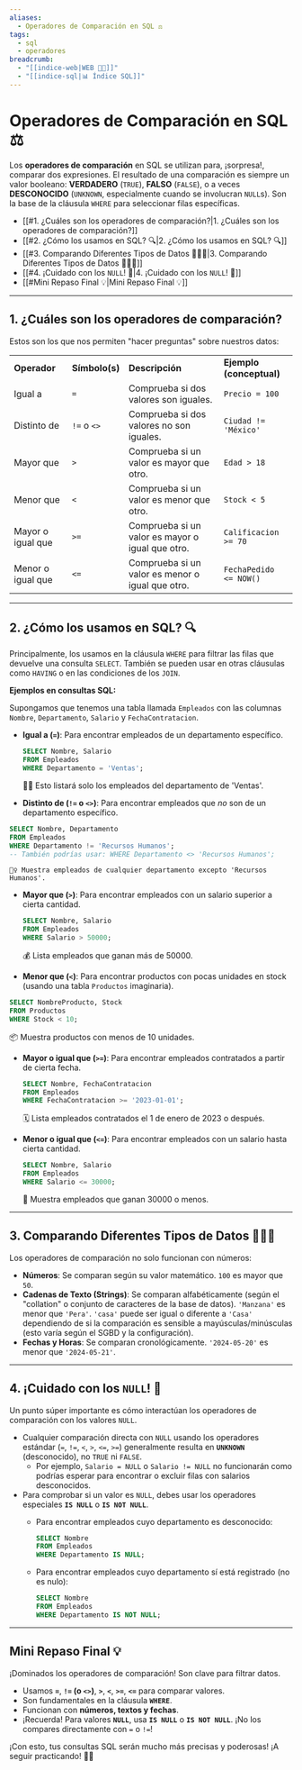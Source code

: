 ```yaml
---
aliases:
  - Operadores de Comparación en SQL ⚖️
tags:
  - sql
  - operadores
breadcrumb:
  - "[[indice-web|WEB 🔗📝]]"
  - "[[indice-sql|📊 Índice SQL]]"
---
```

# Operadores de Comparación en SQL ⚖️

Los **operadores de comparación** en SQL se utilizan para, ¡sorpresa!, comparar dos expresiones. El resultado de una comparación es siempre un valor booleano: **VERDADERO** (`TRUE`), **FALSO** (`FALSE`), o a veces **DESCONOCIDO** (`UNKNOWN`, especialmente cuando se involucran `NULL`s). Son la base de la cláusula `WHERE` para seleccionar filas específicas.
- [[#1. ¿Cuáles son los operadores de comparación?|1. ¿Cuáles son los operadores de comparación?]]
- [[#2. ¿Cómo los usamos en SQL? 🔍|2. ¿Cómo los usamos en SQL? 🔍]]
- [[#3. Comparando Diferentes Tipos de Datos 🔢🔤📅|3. Comparando Diferentes Tipos de Datos 🔢🔤📅]]
- [[#4. ¡Cuidado con los `NULL`! 🤔|4. ¡Cuidado con los `NULL`! 🤔]]
- [[#Mini Repaso Final 💡|Mini Repaso Final 💡]]


---

## 1. ¿Cuáles son los operadores de comparación?

Estos son los que nos permiten "hacer preguntas" sobre nuestros datos:

|   |   |   |   |
|---|---|---|---|
|**Operador**|**Símbolo(s)**|**Descripción**|**Ejemplo (conceptual)**|
|Igual a|`=`|Comprueba si dos valores son iguales.|`Precio = 100`|
|Distinto de|`!=` o `<>`|Comprueba si dos valores no son iguales.|`Ciudad != 'México'`|
|Mayor que|`>`|Comprueba si un valor es mayor que otro.|`Edad > 18`|
|Menor que|`<`|Comprueba si un valor es menor que otro.|`Stock < 5`|
|Mayor o igual que|`>=`|Comprueba si un valor es mayor o igual que otro.|`Calificacion >= 70`|
|Menor o igual que|`<=`|Comprueba si un valor es menor o igual que otro.|`FechaPedido <= NOW()`|

---

## 2. ¿Cómo los usamos en SQL? 🔍

Principalmente, los usamos en la cláusula `WHERE` para filtrar las filas que devuelve una consulta `SELECT`. También se pueden usar en otras cláusulas como `HAVING` o en las condiciones de los `JOIN`.

**Ejemplos en consultas SQL:**

Supongamos que tenemos una tabla llamada `Empleados` con las columnas `Nombre`, `Departamento`, `Salario` y `FechaContratacion`.

- **Igual a (`=`)**: Para encontrar empleados de un departamento específico.
    ```sql
    SELECT Nombre, Salario
    FROM Empleados
    WHERE Departamento = 'Ventas';
    ```
    
    🧑‍💼 Esto listará solo los empleados del departamento de 'Ventas'.
    
- **Distinto de (`!=` o `<>`)**: Para encontrar empleados que _no_ son de un departamento específico.
```sql
SELECT Nombre, Departamento
FROM Empleados
WHERE Departamento != 'Recursos Humanos';
-- También podrías usar: WHERE Departamento <> 'Recursos Humanos';
```
    
    🚶‍♀️ Muestra empleados de cualquier departamento excepto 'Recursos Humanos'.
    
- **Mayor que (`>`)**: Para encontrar empleados con un salario superior a cierta cantidad.
    ```sql
    SELECT Nombre, Salario
    FROM Empleados
    WHERE Salario > 50000;
    ```
    
    💰 Lista empleados que ganan más de 50000.
    
- **Menor que (`<`)**: Para encontrar productos con pocas unidades en stock (usando una tabla `Productos` imaginaria).

```sql
SELECT NombreProducto, Stock
FROM Productos
WHERE Stock < 10;
```

    
📦 Muestra productos con menos de 10 unidades.
    
- **Mayor o igual que (`>=`)**: Para encontrar empleados contratados a partir de cierta fecha.
    ```sql
    SELECT Nombre, FechaContratacion
    FROM Empleados
    WHERE FechaContratacion >= '2023-01-01';
    ```
    
    🗓️ Lista empleados contratados el 1 de enero de 2023 o después.
    
- **Menor o igual que (`<=`)**: Para encontrar empleados con un salario hasta cierta cantidad.
    ```sql
    SELECT Nombre, Salario
    FROM Empleados
    WHERE Salario <= 30000;
    ```
    
    💸 Muestra empleados que ganan 30000 o menos.
---

## 3. Comparando Diferentes Tipos de Datos 🔢🔤📅

Los operadores de comparación no solo funcionan con números:

- **Números**: Se comparan según su valor matemático. `100` es mayor que `50`.
- **Cadenas de Texto (Strings)**: Se comparan alfabéticamente (según el "collation" o conjunto de caracteres de la base de datos). `'Manzana'` es menor que `'Pera'`. `'casa'` puede ser igual o diferente a `'Casa'` dependiendo de si la comparación es sensible a mayúsculas/minúsculas (esto varía según el SGBD y la configuración).
- **Fechas y Horas**: Se comparan cronológicamente. `'2024-05-20'` es menor que `'2024-05-21'`.

---

## 4. ¡Cuidado con los `NULL`! 🤔

Un punto súper importante es cómo interactúan los operadores de comparación con los valores `NULL`.

- Cualquier comparación directa con `NULL` usando los operadores estándar (`=`, `!=`, `<`, `>`, `<=`, `>=`) generalmente resulta en **`UNKNOWN`** (desconocido), no `TRUE` ni `FALSE`.
    - Por ejemplo, `Salario = NULL` o `Salario != NULL` no funcionarán como podrías esperar para encontrar o excluir filas con salarios desconocidos.
- Para comprobar si un valor es `NULL`, debes usar los operadores especiales **`IS NULL`** o **`IS NOT NULL`**.
    - Para encontrar empleados cuyo departamento es desconocido:
        ```sql
        SELECT Nombre
        FROM Empleados
        WHERE Departamento IS NULL;
        ```
        
    - Para encontrar empleados cuyo departamento sí está registrado (no es nulo):
        ```sql
        SELECT Nombre
        FROM Empleados
        WHERE Departamento IS NOT NULL;
        ```
        

---

## Mini Repaso Final 💡

¡Dominados los operadores de comparación! Son clave para filtrar datos.

- Usamos **`=`**, **`!=` (o `<>`)**, **`>`**, **`<`**, **`>=`**, **`<=`** para comparar valores.
- Son fundamentales en la cláusula **`WHERE`**.
- Funcionan con **números, textos y fechas**.
- ¡Recuerda! Para valores **`NULL`**, usa **`IS NULL`** o **`IS NOT NULL`**. ¡No los compares directamente con `=` o `!=`!

¡Con esto, tus consultas SQL serán mucho más precisas y poderosas! ¡A seguir practicando! 🚀✨